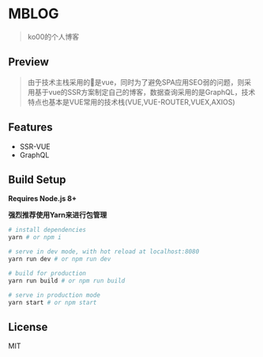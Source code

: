 # MBLOG
>ko00的个人博客

## Preview
>由于技术主栈采用的是vue，同时为了避免SPA应用SEO弱的问题，则采用基于vue的SSR方案制定自己的博客，数据查询采用的是GraphQL，技术特点也基本是VUE常用的技术栈(VUE,VUE-ROUTER,VUEX,AXIOS)


## Features
- SSR-VUE
- GraphQL



## Build Setup

**Requires Node.js 8+**
>
**强烈推荐使用Yarn来进行包管理**

``` bash
# install dependencies
yarn # or npm i

# serve in dev mode, with hot reload at localhost:8080
yarn run dev # or npm run dev

# build for production
yarn run build # or npm run build

# serve in production mode
yarn start # or npm start
```

## License

MIT
